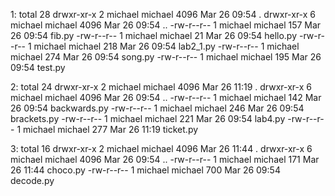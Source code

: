 1:
total 28
drwxr-xr-x 2 michael michael 4096 Mar 26 09:54 .
drwxr-xr-x 6 michael michael 4096 Mar 26 09:54 ..
-rw-r--r-- 1 michael michael  157 Mar 26 09:54 fib.py
-rw-r--r-- 1 michael michael   21 Mar 26 09:54 hello.py
-rw-r--r-- 1 michael michael  218 Mar 26 09:54 lab2_1.py
-rw-r--r-- 1 michael michael  274 Mar 26 09:54 song.py
-rw-r--r-- 1 michael michael  195 Mar 26 09:54 test.py

2:
total 24
drwxr-xr-x 2 michael michael 4096 Mar 26 11:19 .
drwxr-xr-x 6 michael michael 4096 Mar 26 09:54 ..
-rw-r--r-- 1 michael michael  142 Mar 26 09:54 backwards.py
-rw-r--r-- 1 michael michael  246 Mar 26 09:54 brackets.py
-rw-r--r-- 1 michael michael  221 Mar 26 09:54 lab4.py
-rw-r--r-- 1 michael michael  277 Mar 26 11:19 ticket.py

3:
total 16
drwxr-xr-x 2 michael michael 4096 Mar 26 11:44 .
drwxr-xr-x 6 michael michael 4096 Mar 26 09:54 ..
-rw-r--r-- 1 michael michael  171 Mar 26 11:44 choco.py
-rw-r--r-- 1 michael michael  700 Mar 26 09:54 decode.py
